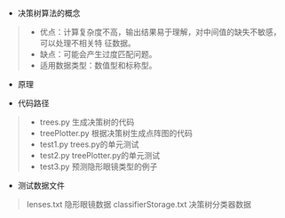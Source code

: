 * 决策树算法的概念
> 
> * 优点：计算复杂度不高，输出结果易于理解，对中间值的缺失不敏感，可以处理不相关特
    征数据。
> * 缺点：可能会产生过度匹配问题。
> * 适用数据类型：数值型和标称型。

* 原理
> 

* 代码路径
> * trees.py        生成决策树的代码
> * treePlotter.py  根据决策树生成点阵图的代码
> * test1.py        trees.py的单元测试
> * test2.py        treePlotter.py的单元测试
> * test3.py        预测隐形眼镜类型的例子

* 测试数据文件
> lenses.txt                隐形眼镜数据
> classifierStorage.txt     决策树分类器数据

